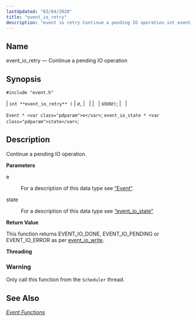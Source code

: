 ```yaml
---
lastUpdated: "03/04/2020"
title: "event_io_retry"
description: "event io retry Continue a pending IO operation int event io retry e state Event e event io state state Continue a pending IO operation e For a description of this data type see Section 68 49 Event state For a description of this data type see Section 68 50..."
---
```


<a name="apis.event_io_retry"></a> 
## Name

event_io_retry — Continue a pending IO operation

## Synopsis

`#include "event.h"`

| `int **event_io_retry** (` | <var class="pdparam">e</var>, |   |
|   | <var class="pdparam">state</var>`)`; |   |

`Event * <var class="pdparam">e</var>`;
`event_io_state * <var class="pdparam">state</var>`;<a name="idp51652752"></a> 
## Description

Continue a pending IO operation.

**<a name="idp51653968"></a> Parameters**

<dl class="variablelist">

<dt>e</dt>

<dd>

For a description of this data type see [“Event”](/momentum/3/3-api/structs-event).

</dd>

<dt>state</dt>

<dd>

For a description of this data type see [“event_io_state”](/momentum/3/3-api/structs-event-io-state)

</dd>

</dl>

**<a name="idp51659680"></a> Return Value**

This function returns EVENT_IO_DONE, EVENT_IO_PENDING or EVENT_IO_ERROR as per [event_io_write](/momentum/3/3-api/apis-event-io-write).

**<a name="idp51661216"></a> Threading**
### Warning

Only call this function from the `Scheduler` thread.

<a name="idp51663520"></a> 
## See Also

[*Event Functions*](/momentum/3/3-api/event)
